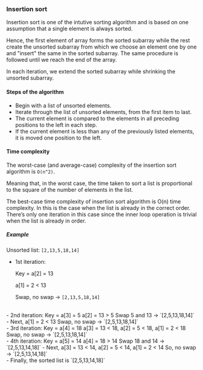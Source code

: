 ### Insertion sort

Insertion sort is one of the intutive sorting algorithm and is based on one assumption that a single element is always sorted.

Hence, the first element of array forms the sorted subarray while the rest create the unsorted subarray from which we choose an element one by one and "insert" the same in the sorted subarray. The same procedure is followed until we reach the end of the array.

In each iteration, we extend the sorted subarray while shrinking the unsorted subarray.


#### Steps of the algorithm

- Begin with a list of unsorted elements.
- Iterate through the list of unsorted elements, from the first item to last.
- The current element is compared to the elements in all preceding positions to the left in each step.
- If the current element is less than any of the previously listed elements, it is moved one position to the left.


#### Time complexity


The worst-case (and average-case) complexity of the insertion sort algorithm is `O(n^2)`.

Meaning that, in the worst case, the time taken to sort a list is proportional to the square of the number of elements in the list.

The best-case time complexity of insertion sort algorithm is O(n) time complexity. In this is the case when the list is already in the correct order. There’s only one iteration in this case since the inner loop operation is trivial when the list is already in order.


##### Example
Unsorted list: `[2,13,5,18,14]`

- 1st iteration:

    Key = a[2] = 13

    a[1] = 2 < 13

    Swap, no swap -> `[2,13,5,18,14]`
<br>
- 2nd iteration:
    Key = a[3] = 5
    a[2] = 13 > 5
    Swap 5 and 13 -> `[2,5,13,18,14]`
    - Next, a[1] = 2 < 13
    Swap, no swap -> `[2,5,13,18,14]`
<br>
- 3rd iteration:
    Key = a[4] = 18
    a[3] = 13 < 18,
    a[2] = 5 < 18,
    a[1] = 2 < 18
    Swap, no swap -> `[2,5,13,18,14]`
<br>
- 4th iteration:
    Key = a[5] = 14
    a[4] = 18 > 14
    Swap 18 and 14 -> `[2,5,13,14,18]`
    - Next, a[3] = 13 < 14,
    a[2] = 5 < 14,
    a[1] = 2 < 14
    So, no swap -> `[2,5,13,14,18]`
<br>
- Finally,
the sorted list is `[2,5,13,14,18]`